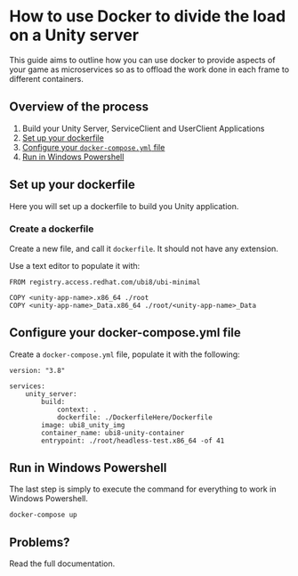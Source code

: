 # How to use Docker to divide the load on a Unity server
This guide aims to outline how you can use docker to provide aspects of your game as microservices so as to offload the work done in each frame to different containers.

## Overview of the process
1. Build your Unity Server, ServiceClient and UserClient Applications
2. [Set up your dockerfile](#set-up-your-dockerfile)
3. [Configure your ```docker-compose.yml``` file](#configure-your-docker-compose.yml-file)
4. [Run in Windows Powershell](#run-in-windows-powershell)

## Set up your dockerfile
Here you will set up a dockerfile to build you Unity application.

### Create a dockerfile
Create a new file, and call it ```dockerfile```. It should not have any extension.

Use a text editor to populate it with:

    FROM registry.access.redhat.com/ubi8/ubi-minimal

    COPY <unity-app-name>.x86_64 ./root
    COPY <unity-app-name>_Data.x86_64 ./root/<unity-app-name>_Data

## Configure your docker-compose.yml file
Create a ```docker-compose.yml``` file, populate it with the following:

    version: "3.8"

    services:
        unity_server:
            build:
                context: .
                dockerfile: ./DockerfileHere/Dockerfile
            image: ubi8_unity_img
            container_name: ubi8-unity-container
            entrypoint: ./root/headless-test.x86_64 -of 41

## Run in Windows Powershell
The last step is simply to execute the command for everything to work in Windows Powershell.

    docker-compose up

## Problems?
Read the full documentation.
